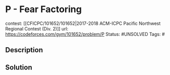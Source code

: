 # P - Fear Factoring

contest: [[CFICPC/101652/101652|2017-2018 ACM-ICPC Pacific Northwest Regional Contest (Div. 2)]]
url: https://codeforces.com/gym/101652/problem/P
Status: #UNSOLVED
Tags: #

## Description

## Solution

